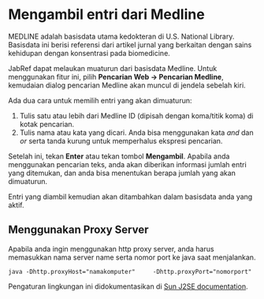 Mengambil entri dari Medline
============================

MEDLINE adalah basisdata utama kedokteran di U.S. National Library. Basisdata ini berisi referensi dari artikel jurnal yang berkaitan dengan sains kehidupan dengan konsentrasi pada biomedicine.

JabRef dapat melaukan muaturun dari basisdata Medline. Untuk menggunakan fitur ini, pilih **Pencarian Web -&gt; Pencarian Medline**, kemudaian dialog pencarian Medline akan muncul di jendela sebelah kiri.

Ada dua cara untuk memilih entri yang akan dimuaturun:

1.  Tulis satu atau lebih dari Medline ID (dipisah dengan koma/titik koma) di kotak pencarian.
2.  Tulis nama atau kata yang dicari. Anda bisa menggunakan kata *and* dan *or* serta tanda kurung untuk memperhalus ekspresi pencarian.

Setelah ini, tekan **Enter** atau tekan tombol **Mengambil**. Apabila anda menggunakan pencarian teks, anda akan diberikan informasi jumlah entri yang ditemukan, dan anda bisa menentukan berapa jumlah yang akan dimuaturun.

Entri yang diambil kemudian akan ditambahkan dalam basisdata anda yang aktif.

Menggunakan Proxy Server
------------------------

Apabila anda ingin menggunakan http proxy server, anda harus memasukkan nama server name serta nomor port ke java saat menjalankan.

`java -Dhttp.proxyHost="namakomputer"     -Dhttp.proxyPort="nomorport"`

Pengaturan lingkungan ini didokumentasikan di [Sun J2SE documentation](http://docs.oracle.com/javase/1.4.2/docs/guide/net/properties.html).

